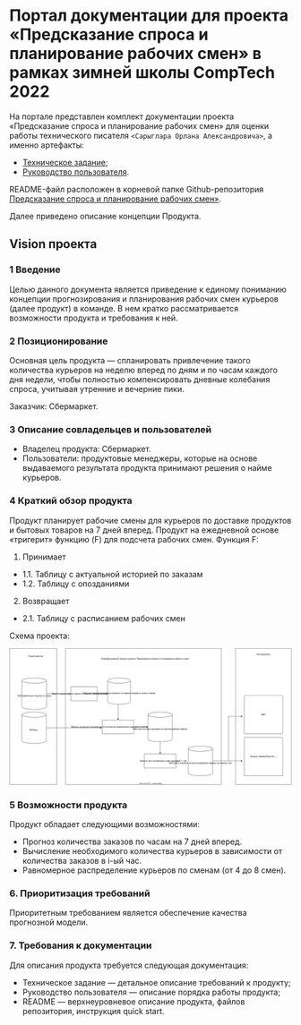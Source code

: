 # Портал документации для проекта «Предсказание спроса и планирование рабочих смен» в рамках зимней школы CompTech 2022

На портале представлен комплект документации проекта «Предсказание спроса и планирование рабочих смен» для оценки работы технического писателя `<Сарыглара Орлана Александровича>`, а именно артефакты:

- [Техническое задание](https://github.com/comptech-winter-school/shift-planning/blob/main/docs/tz.md);
- [Руководство пользователя](https://github.com/comptech-winter-school/shift-planning/blob/main/docs/source/user_guide.md).

README-файл расположен в корневой папке Github-репозитория [Предсказание спроса и планирование рабочих смен»](https://github.com/comptech-winter-school/shift-planning).

Далее приведено описание концепции Продукта.


## Vision проекта


### 1 Введение

Целью данного документа является приведение к единому пониманию концепции прогнозирования и планирования рабочих смен курьеров (далее продукт) в команде. В нем кратко рассматривается возможности продукта и требования к ней.

### 2 Позиционирование

Основная цель продукта — спланировать привлечение такого количества курьеров на неделю вперед по дням и по часам каждого дня недели, чтобы полностью компенсировать дневные колебания спроса, учитывая утренние и вечерние пики.

Заказчик: Сбермаркет.

### 3 Описание совладельцев и пользователей
- Владелец продукта: Сбермаркет.
- Пользователи: продуктовые менеджеры, которые на основе выдаваемого результата продукта принимают решения о найме курьеров.

### 4 Краткий обзор продукта			
Продукт планирует рабочие смены для курьеров по доставке продуктов и бытовых товаров на 7 дней вперед. 
Продукт на ежедневной основе «тригерит» функцию (F) для подсчета рабочих смен.
Функция F:
1. Принимает
- 1.1.  Таблицу с актуальной историей по заказам
- 1.2.  Таблицу с опозданиями 
2. Возвращает
- 2.1. Таблицу с расписанием рабочих смен

Схема проекта:


![Схема проекта](./source/common_view_of_project.svg)

### 5 Возможности продукта

Продукт обладает следующими возможностями:
- Прогноз количества заказов по часам на 7 дней вперед.
- Вычисление необходимого количества курьеров в зависимости от количества заказов в i-ый час.
- Равномерное распределение курьеров по сменам (от 4 до 8 смен).
		
### 6. Приоритизация требований
Приоритетным требованием является обеспечение качества прогнозной модели.



### 7. Требования к документации
Для описания продукта требуется следующая документация:

- Техническое задание — детальное описание требований к продукту;
- Руководство пользователя — описание порядка работы продукта;
- README — верхнеуровневое описание продукта, файлов репозитория, инструкция quick start.
